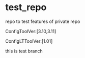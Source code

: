 # test_repo
repo to test features of private repo

ConfigToolVer:[3.10,3.11]

ConfigLTToolVer:[1.01]

this is test  branch
